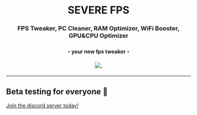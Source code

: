 <div align="center"><h1>SEVERE FPS</h1>
<h3>FPS Tweaker, PC Cleaner, RAM Optimizer, WiFi Booster, GPU&CPU Optimizer<h3>
<h4>・your new fps tweaker・<h4>
<img src="https://user-images.githubusercontent.com/108175829/197054723-054fb36a-59b5-42e6-a76b-e535950d40e7.png">.

</div>
<hr>
 
  ## Beta testing for everyone 💖
  [Join the discord server today!](https://discord.gg/MKtBtrjkyn)
  


